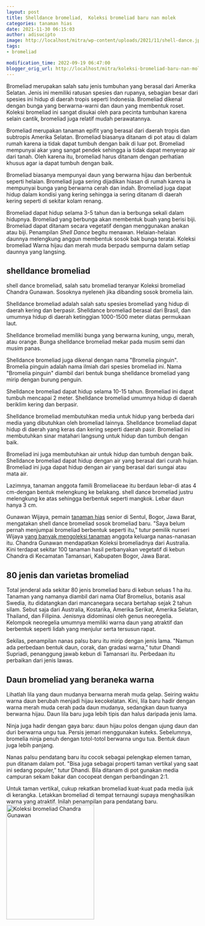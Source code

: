 ```yaml
---
layout: post
title: Shelldance bromeliad,  Koleksi bromeliad baru nan molek
categories: tanaman hias
date: 2021-11-30 06:15:03
author: adisucipto
image: http://localhost/mitra/wp-content/uploads/2021/11/shell-dance.jpg
tags:
- bromeliad

modification_time: 2022-09-19 06:47:00
blogger_orig_url: http://localhost/mitra/koleksi-bromeliad-baru-nan-molek.html
---
```


Bromeliad merupakan salah satu jenis tumbuhan yang berasal dari Amerika Selatan. Jenis ini memiliki ratusan spesies dan rupanya, sebagian besar dari spesies ini hidup di daerah tropis seperti Indonesia. Bromeliad dikenal dengan bunga yang berwarna-warni dan daun yang membentuk roset. Koleksi bromeliad ini sangat disukai oleh para pecinta tumbuhan karena selain cantik, bromeliad juga relatif mudah perawatannya.

Bromeliad merupakan tanaman epifit yang berasal dari daerah tropis dan subtropis Amerika Selatan. Bromeliad biasanya ditanam di pot atau di dalam rumah karena ia tidak dapat tumbuh dengan baik di luar pot. Bromeliad mempunyai akar yang sangat pendek sehingga ia tidak dapat menyerap air dari tanah. Oleh karena itu, bromeliad harus ditanam dengan perhatian khusus agar ia dapat tumbuh dengan baik.

Bromeliad biasanya mempunyai daun yang berwarna hijau dan berbentuk seperti helaian. Bromeliad juga sering dijadikan hiasan di rumah karena ia mempunyai bunga yang berwarna cerah dan indah. Bromeliad juga dapat hidup dalam kondisi yang kering sehingga ia sering ditanam di daerah kering seperti di sekitar kolam renang.

Bromeliad dapat hidup selama 3-5 tahun dan ia berbunga sekali dalam hidupnya. Bromeliad yang berbunga akan membentuk buah yang berisi biji. Bromeliad dapat ditanam secara vegetatif dengan menggunakan anakan atau biji.
Penampilan <em>Shell Dance</em> begitu menawan. Helaian-helaian daunnya melengkung anggun membentuk sosok bak bunga teratai. Koleksi bromeliad Warna hijau dan merah muda berpadu sempurna dalam setiap daunnya yang langsing.
<h2>shelldance bromeliad</h2>
shell dance bromeliad, salah satu bromeliad teranyar Koleksi bromeliad Chandra Gunawan. Sosoknya nyeleneh jika dibanding sosok bromelia lain.

Shelldance bromeliad adalah salah satu spesies bromeliad yang hidup di daerah kering dan berpasir. Shelldance bromeliad berasal dari Brasil, dan umumnya hidup di daerah ketinggian 1000-1500 meter diatas permukaan laut.

Shelldance bromeliad memiliki bunga yang berwarna kuning, ungu, merah, atau orange. Bunga shelldance bromeliad mekar pada musim semi dan musim panas.

Shelldance bromeliad juga dikenal dengan nama "Bromelia pinguin". Bromelia pinguin adalah nama ilmiah dari spesies bromeliad ini. Nama "Bromelia pinguin" diambil dari bentuk bunga shelldance bromeliad yang mirip dengan burung penguin.

Shelldance bromeliad dapat hidup selama 10-15 tahun. Bromeliad ini dapat tumbuh mencapai 2 meter. Shelldance bromeliad umumnya hidup di daerah beriklim kering dan berpasir.

Shelldance bromeliad membutuhkan media untuk hidup yang berbeda dari media yang dibutuhkan oleh bromeliad lainnya. Shelldance bromeliad dapat hidup di daerah yang keras dan kering seperti daerah pasir. Bromeliad ini membutuhkan sinar matahari langsung untuk hidup dan tumbuh dengan baik.

Bromeliad ini juga membutuhkan air untuk hidup dan tumbuh dengan baik. Shelldance bromeliad dapat hidup dengan air yang berasal dari curah hujan. Bromeliad ini juga dapat hidup dengan air yang berasal dari sungai atau mata air.

Lazimnya, tanaman anggota famili Bromeliaceae itu berdaun lebar-di atas 4 cm-dengan bentuk melengkung ke belakang. shell dance bromeliad justru melengkung ke atas sehingga berbentuk seperti mangkok. Lebar daun hanya 3 cm.

Gunawan Wijaya, pemain <a class="wpil_keyword_link " title="tanaman hias" href="http://127.0.0.1/mitra/tanaman-hias" data-wpil-keyword-link="linked">tanaman hias</a> senior di Sentul, Bogor, Jawa Barat, mengatakan shell dance bromeliad sosok bromeliad baru. "Saya belum pernah menjumpai bromeliad berbentuk seperti itu," tutur pemilik nurseri Wijaya <a href="http://127.0.0.1/mitra/anda-sibuk-pilih-taman-saja-bromelia.html">yang banyak mengoleksi tanaman</a> anggota keluarga nanas-nanasan itu. Chandra Gunawan mendapatkan Koleksi bromeliadnya dari Australia. Kini terdapat sekitar 100 tanaman hasil perbanyakan vegetatif di kebun Chandra di Kecamatan Tamansari, Kabupaten Bogor, Jawa Barat.
<h2 id="jenis">80 jenis dan varietas bromeliad</h2>
Total jenderal ada sekitar 80 jenis bromeliad baru di kebun seluas 1 ha itu. Tanaman yang namanya diambil dari nama Olaf Bromelius, botanis asal Swedia, itu didatangkan dari mancanegara secara bertahap sejak 2 tahun silam.
Sebut saja dari Australia, Kostarika, Amerika Serikat, Amerika Selatan, Thailand, dan Filipina. Jenisnya didominasi oleh genus neoregelia. Kelompok neoregelia umumnya memiliki warna daun yang atraktif dan berbentuk seperti lidah yang menjulur serta tersusun rapat.

Sekilas, penampilan nanas palsu baru itu mirip dengan jenis lama. "Namun ada perbedaan bentuk daun, corak, dan gradasi warna,” tutur Dhandi Supriadi, penanggung jawab kebun di Tamansari itu. Perbedaan itu perbaikan dari jenis lawas.
<h2>Daun bromeliad yang beraneka warna</h2>
Lihatlah lila yang daun mudanya berwarna merah muda gelap. Seiring waktu warna daun berubah menjadi hijau kecokelatan. Kini, lila baru hadir dengan warna merah muda cerah pada daun mudanya, sedangkan daun tuanya berwarna hijau. Daun lila baru juga lebih tipis dan halus daripada jenis lama.

Ninja juga hadir dengan gaya baru: daun hijau polos dengan ujung daun dan duri berwarna ungu tua. Persis jemari menggunakan kuteks. Sebelumnya, bromelia ninja penuh dengan totol-totol berwarna ungu tua. Bentuk daun juga lebih panjang.

Nanas palsu pendatang baru itu cocok sebagai pelengkap elemen taman, pun ditanam dalam pot. "Bisa juga sebagai properti taman vertikal yang saat ini sedang populer,” tutur Dhandi. Bila ditanam di pot gunakan media campuran sekam bakar dan cocopeat dengan perbandingan 2:1.

Untuk taman vertikal, cukup rekatkan bromeliad kuat-kuat pada media ijuk di kerangka. Letakkan bromeliad di tempat ternaungi supaya menghasilkan warna yang atraktif. Inilah penampilan para pendatang baru.
<a href="http://127.0.0.1/mitra/wp-content/uploads/2021/11/shell-dance-bromelead.jpg"><img class="aligncenter wp-image-15464 size-medium" src="http://127.0.0.1/mitra/wp-content/uploads/2021/11/shell-dance-bromelead-230x300.jpg" alt="Koleksi bromeliad Chandra Gunawan" width="230" height="300" /></a>
